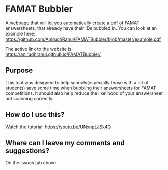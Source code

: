 # FAMAT Bubbler
A webpage that will let you automatically create a pdf of FAMAT answersheets, that already have their IDs bubbled in.
You can look at an example here: https://github.com/AnirudhRahul/FAMATBubbler/blob/master/example.pdf


The active link to the website is: https://anirudhrahul.github.io/FAMATBubbler/
## Purpose
This tool was designed to help schools(especially those with a lot of students) save some time when bubbling their answersheets for FAMAT competitions. It should also help reduce the likelihood of your answersheet not scanning correctly.
## How do I use this?
Watch the tutorial: https://youtu.be/UNxnpLJSk4Q
## Where can I leave my comments and suggestions?
On the issues tab above

